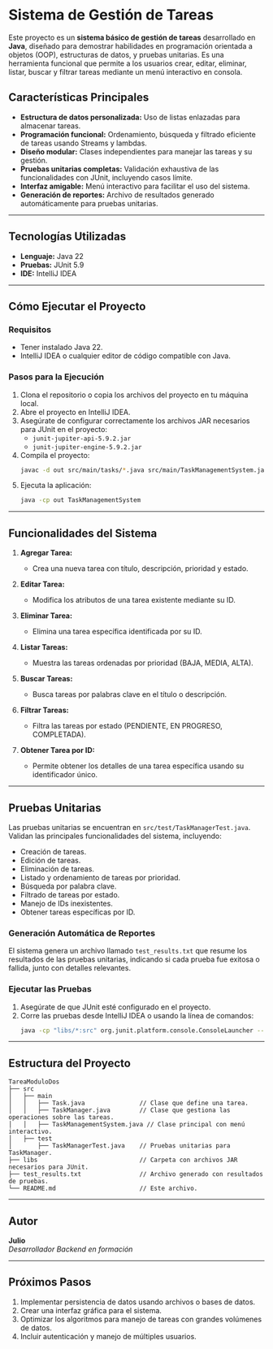 # Sistema de Gestión de Tareas

Este proyecto es un **sistema básico de gestión de tareas** desarrollado en **Java**, diseñado para demostrar habilidades en programación orientada a objetos (OOP), estructuras de datos, y pruebas unitarias. Es una herramienta funcional que permite a los usuarios crear, editar, eliminar, listar, buscar y filtrar tareas mediante un menú interactivo en consola.

## Características Principales

- **Estructura de datos personalizada:** Uso de listas enlazadas para almacenar tareas.
- **Programación funcional:** Ordenamiento, búsqueda y filtrado eficiente de tareas usando Streams y lambdas.
- **Diseño modular:** Clases independientes para manejar las tareas y su gestión.
- **Pruebas unitarias completas:** Validación exhaustiva de las funcionalidades con JUnit, incluyendo casos límite.
- **Interfaz amigable:** Menú interactivo para facilitar el uso del sistema.
- **Generación de reportes:** Archivo de resultados generado automáticamente para pruebas unitarias.

---

## Tecnologías Utilizadas

- **Lenguaje:** Java 22
- **Pruebas:** JUnit 5.9
- **IDE:** IntelliJ IDEA

---

## Cómo Ejecutar el Proyecto

### Requisitos

- Tener instalado Java 22.
- IntelliJ IDEA o cualquier editor de código compatible con Java.

### Pasos para la Ejecución

1. Clona el repositorio o copia los archivos del proyecto en tu máquina local.
2. Abre el proyecto en IntelliJ IDEA.
3. Asegúrate de configurar correctamente los archivos JAR necesarios para JUnit en el proyecto:
    - `junit-jupiter-api-5.9.2.jar`
    - `junit-jupiter-engine-5.9.2.jar`
4. Compila el proyecto:
   ```bash
   javac -d out src/main/tasks/*.java src/main/TaskManagementSystem.java
   ```
5. Ejecuta la aplicación:
   ```bash
   java -cp out TaskManagementSystem
   ```

---

## Funcionalidades del Sistema

1. **Agregar Tarea:**
    - Crea una nueva tarea con título, descripción, prioridad y estado.

2. **Editar Tarea:**
    - Modifica los atributos de una tarea existente mediante su ID.

3. **Eliminar Tarea:**
    - Elimina una tarea específica identificada por su ID.

4. **Listar Tareas:**
    - Muestra las tareas ordenadas por prioridad (BAJA, MEDIA, ALTA).

5. **Buscar Tareas:**
    - Busca tareas por palabras clave en el título o descripción.

6. **Filtrar Tareas:**
    - Filtra las tareas por estado (PENDIENTE, EN PROGRESO, COMPLETADA).

7. **Obtener Tarea por ID:**
    - Permite obtener los detalles de una tarea específica usando su identificador único.

---

## Pruebas Unitarias

Las pruebas unitarias se encuentran en `src/test/TaskManagerTest.java`. Validan las principales funcionalidades del sistema, incluyendo:

- Creación de tareas.
- Edición de tareas.
- Eliminación de tareas.
- Listado y ordenamiento de tareas por prioridad.
- Búsqueda por palabra clave.
- Filtrado de tareas por estado.
- Manejo de IDs inexistentes.
- Obtener tareas específicas por ID.

### Generación Automática de Reportes
El sistema genera un archivo llamado `test_results.txt` que resume los resultados de las pruebas unitarias, indicando si cada prueba fue exitosa o fallida, junto con detalles relevantes.

### Ejecutar las Pruebas

1. Asegúrate de que JUnit esté configurado en el proyecto.
2. Corre las pruebas desde IntelliJ IDEA o usando la línea de comandos:
   ```bash
   java -cp "libs/*:src" org.junit.platform.console.ConsoleLauncher --select-class TaskManagerTest
   ```

---

## Estructura del Proyecto

```
TareaModuloDos
├── src
│   ├── main
│   │   ├── Task.java               // Clase que define una tarea.
│   │   ├── TaskManager.java        // Clase que gestiona las operaciones sobre las tareas.
│   │   ├── TaskManagementSystem.java // Clase principal con menú interactivo.
│   ├── test
│       ├── TaskManagerTest.java    // Pruebas unitarias para TaskManager.
├── libs                            // Carpeta con archivos JAR necesarios para JUnit.
├── test_results.txt                // Archivo generado con resultados de pruebas.
└── README.md                       // Este archivo.
```

---

## Autor

**Julio**  
_Desarrollador Backend en formación_

---

## Próximos Pasos

1. Implementar persistencia de datos usando archivos o bases de datos.
2. Crear una interfaz gráfica para el sistema.
3. Optimizar los algoritmos para manejo de tareas con grandes volúmenes de datos.
4. Incluir autenticación y manejo de múltiples usuarios.
